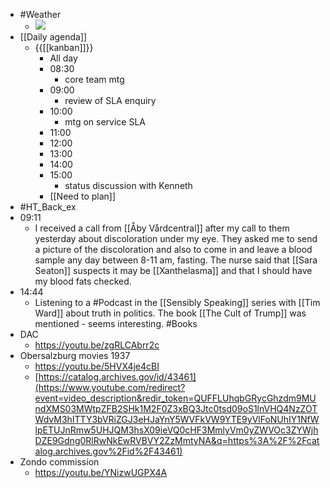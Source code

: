 - #Weather
    - ![](https://firebasestorage.googleapis.com/v0/b/firescript-577a2.appspot.com/o/imgs%2Fapp%2FDavidsroam%2FOpqjy8Pl9X.png?alt=media&token=dd235df8-2566-4e6c-8a17-bbd2d583f17b)
- [[Daily agenda]]
    - {{[[kanban]]}}
        - All day
        - 08:30
            - core team mtg
        - 09:00
            - review of SLA enquiry
        - 10:00
            - mtg on service SLA
        - 11:00
        - 12:00
        - 13:00
        - 14:00
        - 15:00
            - status discussion with Kenneth
        - [[Need to plan]]
- #HT_Back_ex
- 09:11
    - I received a call from [[Åby Vårdcentral]] after my call to them yesterday about discoloration under my eye. They asked me to send a picture of the discoloration and also to come in and leave a blood sample any day between 8-11 am, fasting. The nurse said that [[Sara Seaton]] suspects it may be [[Xanthelasma]] and that I should have my blood fats checked.
- 14:44
    - Listening to a #Podcast in the [[Sensibly Speaking]] series with [[Tim Ward]] about truth in politics. The book [[The Cult of Trump]] was mentioned - seems interesting. #Books
- DAC
    - https://youtu.be/zgRLCAbrr2c
- Obersalzburg movies 1937
    - https://youtu.be/5HVX4je4cBI
    - [https://catalog.archives.gov/id/43461](https://www.youtube.com/redirect?event=video_description&redir_token=QUFFLUhqbGRycGhzdm9MUndXMS03MWtpZFB2SHk1M2F0Z3xBQ3Jtc0tsd09oS1lnVHQ4NzZOTWdvM3hITTY3bVRiZGJ3eHJaYnY5WVFkVW9YTE9yVlFoNUhIY1NfWlpETUJnRmw5UHJQM3hsX09ieVQ0cHF3MmlyVm0yZWVOc3ZYWjhDZE9Gdng0RlRwNkEwRVBVY2ZzMmtyNA&q=https%3A%2F%2Fcatalog.archives.gov%2Fid%2F43461)
- Zondo commission
    - https://youtu.be/YNizwUGPX4A

